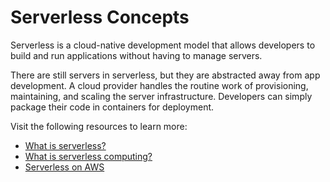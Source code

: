 # Serverless Concepts

Serverless is a cloud-native development model that allows developers to build and run applications without having to manage servers. 

There are still servers in serverless, but they are abstracted away from app development. A cloud provider handles the routine work of provisioning, maintaining, and scaling the server infrastructure. Developers can simply package their code in containers for deployment.

Visit the following resources to learn more:

- [What is serverless?](https://www.redhat.com/en/topics/cloud-native-apps/what-is-serverless)
- [What is serverless computing?](https://www.cloudflare.com/learning/serverless/what-is-serverless/)
- [Serverless on AWS](https://aws.amazon.com/serverless/)
